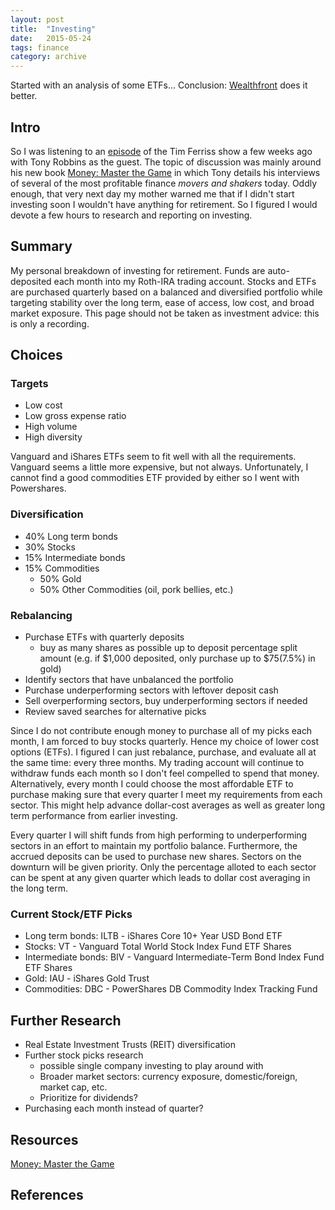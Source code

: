 ```yaml
---
layout: post
title:  "Investing"
date:   2015-05-24
tags: finance
category: archive
---
```

Started with an analysis of some ETFs... Conclusion: [Wealthfront](https://wealthfront.com) does it better.
<!--more-->
## Intro
So I was listening to an [episode][] of the Tim Ferriss show a few weeks ago with Tony Robbins as the guest. The topic of discussion was mainly around his new book [Money: Master the Game][] in which Tony details his interviews of several of the most profitable finance *movers and shakers* today. Oddly enough, that very next day my mother warned me that if I didn't start investing soon I wouldn't have anything for retirement. So I figured I would devote a few hours to research and reporting on investing.

## Summary
My personal breakdown of investing for retirement. Funds are auto-deposited each month into my Roth-IRA trading account. Stocks and ETFs are purchased quarterly based on a balanced and diversified portfolio while targeting stability over the long term, ease of access, low cost, and broad market exposure. This page should not be taken as investment advice: this is only a recording.

## Choices

### Targets
* Low cost
* Low gross expense ratio
* High volume
* High diversity

Vanguard and iShares ETFs seem to fit well with all the requirements. Vanguard seems a little more expensive, but not always. Unfortunately, I cannot find a good commodities ETF provided by either so I went with Powershares.

### Diversification
* 40% Long term bonds
* 30% Stocks
* 15% Intermediate bonds
* 15% Commodities
    - 50% Gold
    - 50% Other Commodities (oil, pork bellies, etc.)

### Rebalancing

* Purchase ETFs with quarterly deposits
    - buy as many shares as possible up to deposit percentage split amount (e.g. if $1,000 deposited, only purchase up to $75(7.5%) in gold)
* Identify sectors that have unbalanced the portfolio
* Purchase underperforming sectors with leftover deposit cash
* Sell overperforming sectors, buy underperforming sectors if needed
* Review saved searches for alternative picks

Since I do not contribute enough money to purchase all of my picks each month, I am forced to buy stocks quarterly. Hence my choice of lower cost options (ETFs). I figured I can just rebalance, purchase, and evaluate all at the same time: every three months. My trading account will continue to withdraw funds each month so I don't feel compelled to spend that money. Alternatively, every month I could choose the most affordable ETF to purchase making sure that every quarter I meet my requirements from each sector. This might help advance dollar-cost averages as well as greater long term performance from earlier investing.

Every quarter I will shift funds from high performing to underperforming sectors in an effort to maintain my portfolio balance. Furthermore, the accrued deposits can be used to purchase new shares. Sectors on the downturn will be given priority. Only the percentage alloted to each sector can be spent at any given quarter which leads to dollar cost averaging in the long term.

### Current Stock/ETF Picks
* Long term bonds: ILTB - iShares Core 10+ Year USD Bond ETF
* Stocks: VT - Vanguard Total World Stock Index Fund ETF Shares
* Intermediate bonds: BIV - Vanguard Intermediate-Term Bond Index Fund ETF Shares
* Gold: IAU - iShares Gold Trust
* Commodities: DBC - PowerShares DB Commodity Index Tracking Fund

## Further Research
* Real Estate Investment Trusts (REIT) diversification
* Further stock picks research
    - possible single company investing to play around with
    - Broader market sectors: currency exposure, domestic/foreign, market cap, etc.
    - Prioritize for dividends?
* Purchasing each month instead of quarter?

## Resources
[Money: Master the Game][]


## References
[Money: Master the Game]: http://www.amazon.com/MONEY-Master-Game-Financial-Freedom-ebook/dp/B00MZAIU4G
[episode]: http://fourhourworkweek.com/2014/10/15/money-master-the-game/

